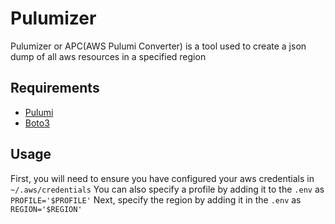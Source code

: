 # Pulumizer

Pulumizer or APC(AWS Pulumi Converter) is a tool used to create a json dump of all aws resources in a specified region

## Requirements
- [Pulumi](https://www.pulumi.com/docs/get-started/aws/begin/)
- [Boto3](https://boto3.amazonaws.com/v1/documentation/api/latest/index.html)

## Usage
First, you will need to ensure you have configured your aws credentials in `~/.aws/credentials`
You can also specify a profile by adding it to the `.env` as `PROFILE='$PROFILE'`
Next, specify the region by adding it in the `.env` as `REGION='$REGION'`